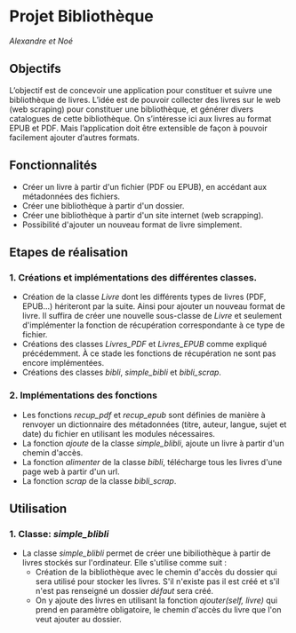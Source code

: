 # Projet Bibliothèque

*Alexandre et Noé*

## Objectifs

L’objectif est de concevoir une application pour constituer et suivre une bibliothèque de livres. L’idée est de pouvoir
collecter des livres sur le web (web scraping) pour constituer une bibliothèque, et générer divers catalogues de cette
bibliothèque. On s’intéresse ici aux livres au format EPUB et PDF. Mais l’application doit être extensible de façon à
pouvoir facilement ajouter d’autres formats.

## Fonctionnalités

* Créer un livre à partir d'un fichier (PDF ou EPUB), en accédant aux métadonnées des fichiers.
* Créer une bibliothèque à partir d'un dossier.
* Créer une bibliothèque à partir d'un site internet (web scrapping).
* Possibilité d'ajouter un nouveau format de livre simplement.

## Etapes de réalisation

### 1. Créations et implémentations des différentes classes.

* Création de la classe *Livre* dont les différents types de livres (PDF, EPUB...)
  hériteront par la suite. Ainsi pour ajouter un nouveau format de livre. Il
  suffira de créer une nouvelle sous-classe de *Livre* et
  seulement d'implémenter la fonction de récupération correspondante
  à ce type de fichier. 
* Créations des classes *Livres_PDF* et *Livres_EPUB* comme expliqué précédemment.
  À ce stade les fonctions de récupération ne sont
  pas encore implémentées.
* Créations des classes *bibli*, *simple_bibli* et *bibli_scrap*.

### 2. Implémentations des fonctions
* Les fonctions *recup_pdf* et *recup_epub* sont définies de manière
  à renvoyer un dictionnaire des métadonnées (titre, auteur, langue, sujet et date) du fichier en utilisant
 les modules nécessaires.
* La fonction *ajoute* de la classe *simple_blibli*, ajoute un livre
 à partir d'un chemin d'accès.
* La fonction *alimenter* de la classe *bibli*, télécharge tous les livres d'une 
 page web à partir d'un url.
* La fonction *scrap* de la classe *bibli_scrap*.

## Utilisation
### 1. Classe: *simple_blibli*
* La classe *simple_blibli* permet de créer une bibiliothèque à partir de livres stockés sur l'ordinateur.
Elle s'utilise comme suit :
    * Création de la bibliothèque avec le chemin d'accès du dossier qui sera utilisé pour stocker les livres.
        S'il n'existe pas il est créé et s'il n'est pas renseigné un dossier *défaut* sera créé.
    * On y ajoute des livres en utilisant la fonction *ajouter(self, livre)* qui prend en paramètre obligatoire, le
        chemin d'accès du livre que l'on veut ajouter au dossier.

